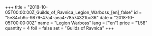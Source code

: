 +++
title = "2018-10-05T00:00:00Z_Guilds_of_Ravnica_Legion_Warboss_[en]_false"
id = "5e84cb9c-9876-47a4-aea4-78574321bc36"
date = "2018-10-05T00:00:00Z"
name = "Legion Warboss"
lang = ["en"]
price = "1.58"
quantity = 4
foil = false
set = "Guilds of Ravnica"
+++
